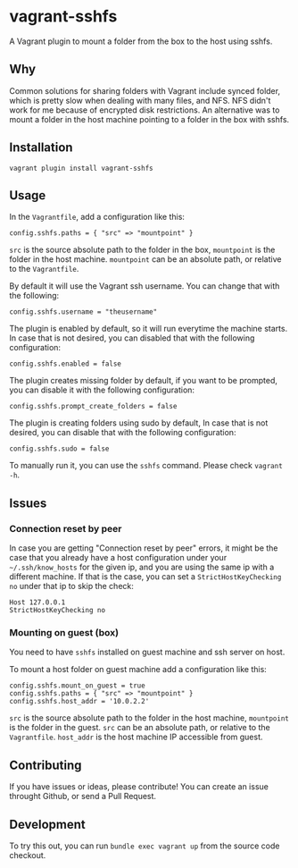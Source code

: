 # vagrant-sshfs

A Vagrant plugin to mount a folder from the box to the host using sshfs.

## Why

Common solutions for sharing folders with Vagrant include synced folder, which is pretty slow when dealing with many files, and NFS. NFS didn't work for me because of encrypted disk restrictions. An alternative was to mount a folder in the host machine pointing to a folder in the box with sshfs.

## Installation

`vagrant plugin install vagrant-sshfs`

## Usage

In the `Vagrantfile`, add a configuration like this:

`config.sshfs.paths = { "src" => "mountpoint" }`

`src` is the source absolute path to the folder in the box, `mountpoint` is the folder in the host machine. `mountpoint` can be an absolute path, or relative to the `Vagrantfile`.

By default it will use the Vagrant ssh username. You can change that with the following:

`config.sshfs.username = "theusername"`

The plugin is enabled by default, so it will run everytime the machine starts. In case that is not desired, you can disabled that with the following configuration:

`config.sshfs.enabled = false`

The plugin creates missing folder by default, if you want to be prompted, you can disable it with the following configuration:

`config.sshfs.prompt_create_folders = false`

The plugin is creating folders using sudo by default, In case that is not desired, you can disable that with the following configuration:

`config.sshfs.sudo = false`

To manually run it, you can use the `sshfs` command. Please check `vagrant -h`.

## Issues

### Connection reset by peer

In case you are getting "Connection reset by peer" errors, it might be the case that you already have a host configuration under your `~/.ssh/know_hosts` for the given ip, and you are using the same ip with a different machine. If that is the case, you can set a `StrictHostKeyChecking no` under that ip to skip the check:

```
Host 127.0.0.1
StrictHostKeyChecking no
```

### Mounting on guest (box)

You need to have `sshfs` installed on guest machine and ssh server on host.

To mount a host folder on guest machine add a configuration like this:

    config.sshfs.mount_on_guest = true
    config.sshfs.paths = { "src" => "mountpoint" }
    config.sshfs.host_addr = '10.0.2.2'

`src` is the source absolute path to the folder in the host machine, `mountpoint` is the folder in the guest. `src` can be an absolute path, or relative to the `Vagrantfile`.
`host_addr` is the host machine IP accessible from guest.

## Contributing

If you have issues or ideas, please contribute! You can create an issue throught Github, or send a Pull Request.

## Development

To try this out, you can run `bundle exec vagrant up` from the source code checkout.
